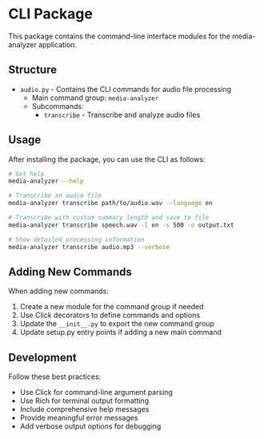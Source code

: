 # CLI Package

This package contains the command-line interface modules for the media-analyzer application.

## Structure

- `audio.py` - Contains the CLI commands for audio file processing
  - Main command group: `media-analyzer`
  - Subcommands:
    - `transcribe` - Transcribe and analyze audio files

## Usage

After installing the package, you can use the CLI as follows:

```bash
# Get help
media-analyzer --help

# Transcribe an audio file
media-analyzer transcribe path/to/audio.wav --language en

# Transcribe with custom summary length and save to file
media-analyzer transcribe speech.wav -l en -s 500 -o output.txt

# Show detailed processing information
media-analyzer transcribe audio.mp3 --verbose
```

## Adding New Commands

When adding new commands:
1. Create a new module for the command group if needed
2. Use Click decorators to define commands and options
3. Update the `__init__.py` to export the new command group
4. Update setup.py entry points if adding a new main command

## Development

Follow these best practices:
- Use Click for command-line argument parsing
- Use Rich for terminal output formatting
- Include comprehensive help messages
- Provide meaningful error messages
- Add verbose output options for debugging
